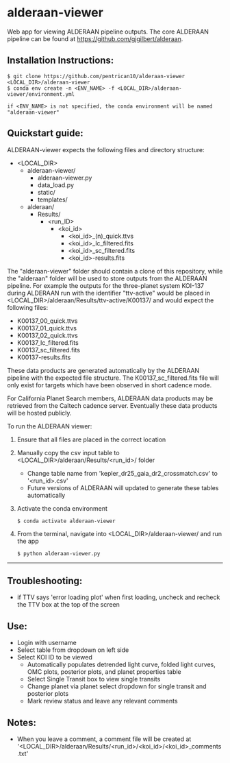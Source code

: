 # alderaan-viewer
Web app for viewing ALDERAAN pipeline outputs. The core ALDERAAN pipeline can be found at https://github.com/gjgilbert/alderaan.

## Installation Instructions:
```
$ git clone https://github.com/pentrican10/alderaan-viewer <LOCAL_DIR>/alderaan-viewer
$ conda env create -n <ENV_NAME> -f <LOCAL_DIR>/alderaan-viewer/environment.yml

if <ENV_NAME> is not specified, the conda environment will be named "alderaan-viewer"
```

## Quickstart guide:

ALDERAAN-viewer expects the following files and directory structure:

   - <LOCAL_DIR>
        - alderaan-viewer/
            - alderaan-viewer.py
            - data_load.py
            - static/
            - templates/
        - alderaan/
            - Results/
                - <run_ID>
                    - <koi_id>
                        - <koi_id>_(n)_quick.ttvs
                        - <koi_id>_lc_filtered.fits
                        - <koi_id>_sc_filtered.fits
                        - <koi_id>-results.fits

The "alderaan-viewer" folder should contain a clone of this repository, while the "alderaan" folder will be used to store outputs from the ALDERAAN pipeline. For example the outputs for the three-planet system KOI-137 during ALDERAAN run with the identifier "ttv-active" would be placed in <LOCAL_DIR>/alderaan/Results/ttv-active/K00137/ and would expect the following files:

- K00137_00_quick.ttvs
- K00137_01_quick.ttvs
- K00137_02_quick.ttvs
- K00137_lc_filtered.fits
- K00137_sc_filtered.fits
- K00137-results.fits

These data products are generated automatically by the ALDERAAN pipeline with the expected file structure. The K00137_sc_filtered.fits file will only exist for targets which have been observed in short cadence mode.

For California Planet Search members, ALDERAAN data products may be retrieved from the Caltech cadence server. Eventually these data products will be hosted publicly.


To run the ALDERAAN viewer:

1. Ensure that all files are placed in the correct location 
  
2. Manually copy the csv input table to <LOCAL_DIR>/alderaan/Results/<run_id>/ folder
    - Change table name from 'kepler_dr25_gaia_dr2_crossmatch.csv' to '<run_id>.csv'
    - Future versions of ALDERAAN will updated to generate these tables automatically

3. Activate the conda environment

    ```$ conda activate alderaan-viewer```

4. From the terminal, navigate into <LOCAL_DIR>/alderaan-viewer/ and run the app

    ```$ python alderaan-viewer.py```

-----
## Troubleshooting:
- if TTV says 'error loading plot' when first loading, uncheck and recheck the TTV box at the top of the screen

## Use:
- Login with username
- Select table from dropdown on left side
- Select KOI ID to be viewed
    - Automatically populates detrended light curve, folded light curves, OMC plots, posterior plots, and planet properties table
    - Select Single Transit box to view single transits
    - Change planet via planet select dropdown for single transit and posterior plots
    - Mark review status and leave any relevant comments
 
## Notes:
- When you leave a comment, a comment file will be created at '<LOCAL_DIR>/alderaan/Results/<run_id>/<koi_id>/<koi_id>_comments.txt'

